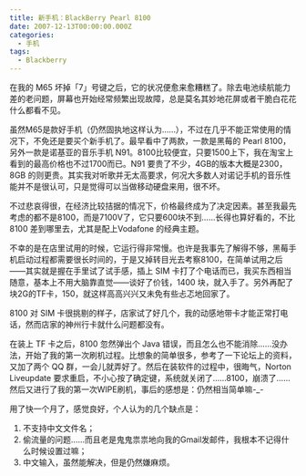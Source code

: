 ```yaml
---
title: 新手机：BlackBerry Pearl 8100
date: 2007-12-13T00:00:00.000Z
categories:
  - 手机
tags:
  - Blackberry
---
```


在我的 M65 坏掉「7」号键之后，它的状况便愈来愈糟糕了。除去电池续航能力差的老问题，屏幕也开始经常频繁出现故障，总是莫名其妙地花屏或者干脆白花花什么都看不见。

虽然M65是款好手机（仍然固执地这样认为……），不过在几乎不能正常使用的情况下，不免还是要买个新手机了。最早看中了两款，一款是黑莓的 Pearl 8100，另外一款是诺基亚的音乐手机 N91。8100比较便宜，只要1500上下，我在淘宝上看到的最高价格也不过1700而已。N91 要贵了不少，4GB的版本大概是2300，8GB 的则更贵。其实我对听歌并无太高要求，何况大多数人对诺记手机的音乐性能并不是很认可，只是觉得可以当做移动硬盘来用，很不坏。

不过悲哀得很，在经济比较拮据的情况下，价格最终成为了决定因素。甚至我最先考虑的都不是8100，而是7100V了，它只要600块不到……长得也算好看的，不比 8100 差到哪里去，尤其是配上Vodafone 的经典主题。

不幸的是在店里试用的时候，它运行得非常慢。也许是我事先了解得不够，黑莓手机启动过程都需要很长时间的，于是又掉转目光去考察8100，在简单试用之后——其实就是握在手里试了试手感，插上 SIM 卡打了个电话而已，我买东西相当随意，基本上不用大脑靠直觉——谈好了价钱，1400 块，就入手了。另外再配了块2G的TF卡，150，就这样高高兴兴又未免有些忐忑地回家了。

8100 对 SIM 卡很挑剔的样子，店家试了好几个，我的动感地带卡才能正常打电话，然而店家的神州行卡就什么问题都没有。

在装上 TF 卡之后，8100 忽然弹出个 Java 错误，而且怎么也不能消除……没办法，开始了我的第一次刷机过程。比想象的简单很多，参考了一下论坛上的资料，又加了两个 QQ 群，一会儿就弄好了。然后在装软件的过程中，很晦气，Norton Liveupdate 要求重启，不小心按了确定键，系统就关闭了……8100，崩溃了……然后又进行了我的第一次WIPE刷机，事后的感想是：仍然相当简单嘛-\_-

用了快一个月了，感觉良好，个人认为的几个缺点是：

1. 不支持中文文件名；
2. 偷流量的问题……而且老是鬼鬼祟祟地向我的Gmail发邮件，我根本不记得什么时候设置过嘛；
3. 中文输入，虽然能解决，但是仍然嫌麻烦。
